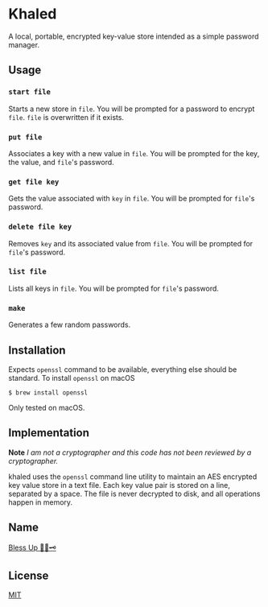 Khaled
======

A local, portable, encrypted key-value store intended as a simple password manager.

Usage
-----

### `start file`
Starts a new store in `file`. You will be prompted for a password to encrypt `file`. `file` is overwritten if it exists.

### `put file`
Associates a key with a new value in `file`. You will be prompted for the key, the value, and `file`'s password.

### `get file key`
Gets the value associated with `key` in `file`. You will be prompted for `file`'s password.

### `delete file key`
Removes `key` and its associated value from `file`. You will be prompted for `file`'s password.

### `list file`
Lists all keys in `file`. You will be prompted for `file`'s password.

### `make`
Generates a few random passwords.

Installation
------------
Expects `openssl` command to be available, everything else should be standard. To install `openssl` on macOS

```
$ brew install openssl
```

Only tested on macOS.

Implementation
--------------
**Note** *I am not a cryptographer and this code has not been reviewed by a cryptographer.*

khaled uses the `openssl` command line utility to maintain an AES encrypted key value store in a text file. Each key value pair is stored on a line, separated by a space. The file is never decrypted to disk, and all operations happen in memory.

Name
----
[Bless Up 🙏🏻🗝](https://www.youtube.com/watch?v=SFLSOIufuhM)

License
-------
[MIT](https://opensource.org/licenses/MIT)
